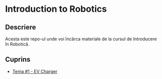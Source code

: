 # Introduction to Robotics

## Descriere

Acesta este repo-ul unde voi încărca materiale de la cursul de Introducere în Robotică.

## Cuprins

- [Tema #1 - EV Charger](ev-charger/)
